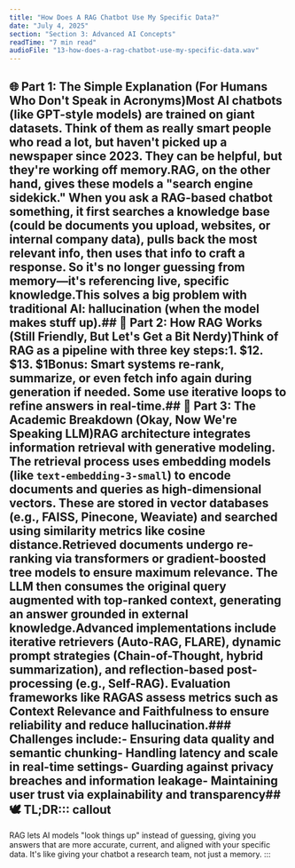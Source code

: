 ```yaml
---
title: "How Does A RAG Chatbot Use My Specific Data?"
date: "July 4, 2025"
section: "Section 3: Advanced AI Concepts"
readTime: "7 min read"
audioFile: "13-how-does-a-rag-chatbot-use-my-specific-data.wav"
---
```


## 🌐 Part 1: The Simple Explanation (For Humans Who Don't Speak in Acronyms)Most AI chatbots (like GPT-style models) are trained on giant datasets. Think of them as really smart people who read a lot, but haven't picked up a newspaper since 2023. They can be helpful, but they're working off memory.RAG, on the other hand, gives these models a "search engine sidekick." When you ask a RAG-based chatbot something, it first searches a knowledge base (could be documents you upload, websites, or internal company data), pulls back the most relevant info, then uses that info to craft a response. So it's no longer guessing from memory—it's referencing live, specific knowledge.This solves a big problem with traditional AI: **hallucination** (when the model makes stuff up).## 🔧 Part 2: How RAG Works (Still Friendly, But Let's Get a Bit Nerdy)Think of RAG as a pipeline with three key steps:1. $12. $13. $1Bonus: Smart systems re-rank, summarize, or even fetch info again during generation if needed. Some use iterative loops to refine answers in real-time.## 🔎 Part 3: The Academic Breakdown (Okay, Now We're Speaking LLM)**RAG architecture** integrates information retrieval with generative modeling. The retrieval process uses embedding models (like `text-embedding-3-small`) to encode documents and queries as high-dimensional vectors. These are stored in vector databases (e.g., FAISS, Pinecone, Weaviate) and searched using similarity metrics like cosine distance.Retrieved documents undergo re-ranking via transformers or gradient-boosted tree models to ensure maximum relevance. The LLM then consumes the original query augmented with top-ranked context, generating an answer grounded in external knowledge.Advanced implementations include iterative retrievers (Auto-RAG, FLARE), dynamic prompt strategies (Chain-of-Thought, hybrid summarization), and reflection-based post-processing (e.g., Self-RAG). Evaluation frameworks like RAGAS assess metrics such as Context Relevance and Faithfulness to ensure reliability and reduce hallucination.### Challenges include:- Ensuring data quality and semantic chunking- Handling latency and scale in real-time settings- Guarding against privacy breaches and information leakage- Maintaining user trust via explainability and transparency## 🕊️ TL;DR::: callout
RAG lets AI models "look things up" instead of guessing, giving you answers that are more accurate, current, and aligned with your specific data. It's like giving your chatbot a research team, not just a memory.
:::
